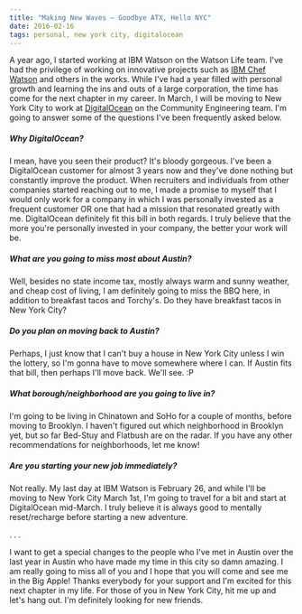```yaml
---
title: "Making New Waves – Goodbye ATX, Hello NYC"
date: 2016-02-16
tags: personal, new york city, digitalocean
---
```


A year ago, I started working at IBM Watson on the Watson Life team. I've had the privilege of working on innovative projects such as [IBM Chef Watson](http://ibmchefwatson.com) and others in the works. While I've had a year filled with personal growth and learning the ins and outs of a large corporation, the time has come for the next chapter in my career. In March, I will be moving to New York City to work at [DigitalOcean](http://digitalocean.com) on the Community Engineering team. I'm going to answer some of the questions I've been frequently asked below.

##### Why DigitalOcean?  

I mean, have you seen their product? It's bloody gorgeous. I've been a
DigitalOcean customer for almost 3 years now and they've done nothing but
constantly improve the product. When recruiters and individuals from other
companies started reaching out to me, I made a promise to myself that I would
only work for a company in which I was personally invested as a frequent
customer OR one that had a mission that resonated greatly with me. DigitalOcean
definitely fit this bill in both regards. I truly believe that the more you're
personally invested in your company, the better your work will be.

##### What are you going to miss most about Austin?  

Well, besides no state income tax, mostly always warm and sunny weather, and
cheap cost of living, I am definitely going to miss the BBQ here, in addition to
breakfast tacos and Torchy's. Do they have breakfast tacos in New York City?

##### Do you plan on moving back to Austin?  

Perhaps, I just know that I can't buy a house in New York City unless I win the
lottery, so I'm gonna have to move somewhere where I can. If Austin fits that
bill, then perhaps I'll move back. We'll see. :P

##### What borough/neighborhood are you going to live in?  
I'm going to be living in Chinatown and SoHo for a couple of months, before
moving to Brooklyn. I haven't figured out which neighborhood in Brooklyn yet,
but so far Bed-Stuy and Flatbush are on the radar. If you have any other
recommendations for neighborhoods, let me know!

##### Are you starting your new job immediately?  
Not really. My last day at IBM Watson is February 26, and while I'll be moving
to New York City March 1st, I'm going to travel for a bit and start at
DigitalOcean mid-March. I truly believe it is always good to mentally reset/recharge before
starting a new adventure.

. . . 

I want to get a special changes to the people who I've met in Austin over the
last year in Austin who have made my time in this city so damn amazing. I am
really going to miss all of you and I hope that you will come and see me in the
Big Apple! Thanks everybody for your support and I'm excited for this next
chapter in my life. For those of you in New York City, hit me up and let's hang
out. I'm definitely looking for new friends. 
